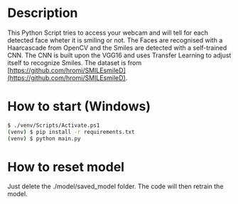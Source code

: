 # Description
This Python Script tries to access your webcam and will tell for each detected face wheter it is smiling or not.
The Faces are recognised with a Haarcascade from OpenCV and the Smiles are detected with a self-trained CNN. The CNN is built upon the VGG16 and uses Transfer Learning to adjust itself to recognize Smiles.
The dataset is from [https://github.com/hromi/SMILEsmileD](https://github.com/hromi/SMILEsmileD).


# How to start (Windows)
```sh
$ ./venv/Scripts/Activate.ps1
(venv) $ pip install -r requirements.txt
(venv) $ python main.py
```

# How to reset model
Just delete the ./model/saved_model folder. The code will then retrain the model.
